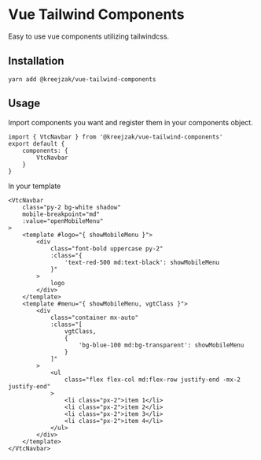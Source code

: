 # Vue Tailwind Components
Easy to use vue components utilizing tailwindcss.

## Installation
```
yarn add @kreejzak/vue-tailwind-components
```

## Usage
Import components you want and register them in your components object.
```
import { VtcNavbar } from '@kreejzak/vue-tailwind-components'
export default {
    components: {
        VtcNavbar
    }
}
```

In your template
```
<VtcNavbar
    class="py-2 bg-white shadow"
    mobile-breakpoint="md"
    :value="openMobileMenu"
>
    <template #logo="{ showMobileMenu }">
        <div
            class="font-bold uppercase py-2"
            :class="{
                'text-red-500 md:text-black': showMobileMenu
            }"
        >
            logo
        </div>
    </template>
    <template #menu="{ showMobileMenu, vgtClass }">
        <div
            class="container mx-auto"
            :class="[
                vgtClass,
                {
                    'bg-blue-100 md:bg-transparent': showMobileMenu
                }
            ]"
        >
            <ul
                class="flex flex-col md:flex-row justify-end -mx-2 justify-end"
            >
                <li class="px-2">item 1</li>
                <li class="px-2">item 2</li>
                <li class="px-2">item 3</li>
                <li class="px-2">item 4</li>
            </ul>
        </div>
    </template>
</VtcNavbar>
```